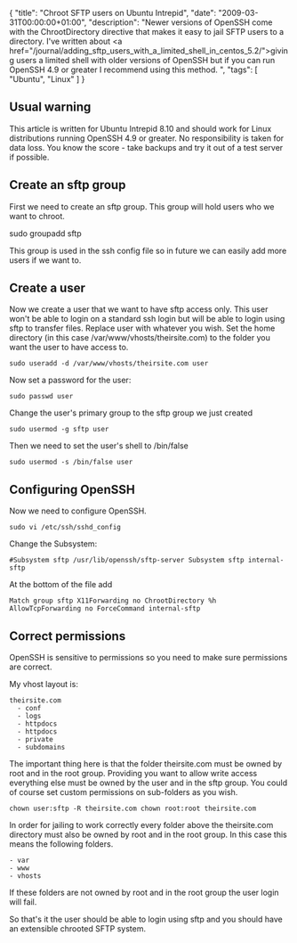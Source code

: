 {
  "title": "Chroot SFTP users on Ubuntu Intrepid",
  "date": "2009-03-31T00:00:00+01:00",
  "description": "Newer versions of OpenSSH come with the ChrootDirectory directive that makes it easy to jail SFTP users to a directory. I've written about <a href=\"/journal/adding_sftp_users_with_a_limited_shell_in_centos_5.2/\">giving users a limited shell with older versions of OpenSSH</a> but if you can run OpenSSH 4.9 or greater I recommend using this method. ",
  "tags": [
    "Ubuntu",
    "Linux"
  ]
}

## Usual warning

This article is written for Ubuntu Intrepid 8.10 and should work for Linux distributions running OpenSSH 4.9 or greater. No responsibility is taken for data loss. You know the score - take backups and try it out of a test server if possible. 

## Create an sftp group

First we need to create an sftp group. This group will hold users who we want to chroot.  

sudo groupadd sftp

This group is used in the ssh config file so in future we can easily add more users if we want to.

## Create a user

Now we create a user that we want to have sftp access only. This user won't be able to login on a standard ssh login but will be able to login using sftp to transfer files. Replace user with whatever you wish. Set the home directory (in this case /var/www/vhosts/theirsite.com) to the folder you want the user to have access to.  

    sudo useradd -d /var/www/vhosts/theirsite.com user

Now set a password for the user: 

    sudo passwd user

Change the user's primary group to the sftp group we just created 

    sudo usermod -g sftp user

Then we need to set the user's shell to /bin/false

    sudo usermod -s /bin/false user

## Configuring OpenSSH

Now we need to configure OpenSSH. 

    sudo vi /etc/ssh/sshd_config 

Change the Subsystem: 

    #Subsystem sftp /usr/lib/openssh/sftp-server Subsystem sftp internal-sftp

At the bottom of the file add 

    Match group sftp X11Forwarding no ChrootDirectory %h AllowTcpForwarding no ForceCommand internal-sftp

## Correct permissions

OpenSSH is sensitive to permissions so you need to make sure permissions are correct.

My vhost layout is:

    theirsite.com 
      - conf 
      - logs 
      - httpdocs 
      - httpdocs 
      - private 
      - subdomains

The important thing here is that the folder theirsite.com must be owned by root and in the root group. Providing you want to allow write access everything else must be owned by the user and in the sftp group. You could of course set custom permissions on sub-folders as you wish. 

    chown user:sftp -R theirsite.com chown root:root theirsite.com
 
In order for jailing to work correctly every folder above the theirsite.com directory must also be owned by root and in the root group. In this case this means the following folders.  
 
    - var 
    - www 
    - vhosts

If these folders are not owned by root and in the root group the user login will fail. 

So that's it the user should be able to login using sftp and you should have an extensible chrooted SFTP system.
